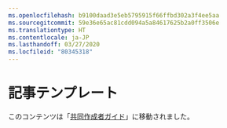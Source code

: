 ```yaml
---
ms.openlocfilehash: b9100daad3e5eb5795915f66ffbd302a3f4ee5aa
ms.sourcegitcommit: 59e36e65ac81cdd094a5a84617625b2a0ff3506e
ms.translationtype: HT
ms.contentlocale: ja-JP
ms.lasthandoff: 03/27/2020
ms.locfileid: "80345318"
---
```

# <a name="article-template"></a>記事テンプレート

このコンテンツは「[共同作成者ガイド](https://docs.microsoft.com/contribute/dotnet-style-guide)」に移動されました。
